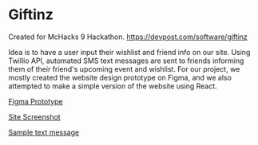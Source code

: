 # Giftinz

Created for McHacks 9 Hackathon. https://devpost.com/software/giftinz

Idea is to have a user input their wishlist and friend info on our site. Using Twillio API, automated SMS text messages are sent to friends informing them of their friend's upcoming event and wishlist. For our project, we mostly created the website design prototype on Figma, and we also attempted to make a simple version of the website using React. 

[Figma Prototype](https://www.figma.com/file/dCvUxGxcaoKbVmXkvlim0h/Giftinz-Website?node-id=0%3A1)

[Site Screenshot](https://user-images.githubusercontent.com/14946196/150681814-7d3957f7-b3f0-4b20-8736-c0ca3fd27b35.PNG)

[Sample text message](https://user-images.githubusercontent.com/14946196/150681815-e8b9f106-7ba6-4238-bf8c-711beb1293a3.jpg)

